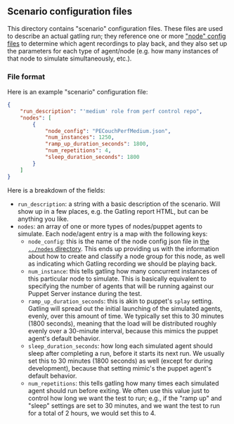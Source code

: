 ## Scenario configuration files

This directory contains "scenario" configuration files.  These files are used to
describe an actual gatling run; they reference one or more
["node" config files](../nodes) to determine which agent recordings to play
back, and they also set up the parameters for each type of agent/node (e.g. how
many instances of that node to simulate simultaneously, etc.).

### File format

Here is an example "scenario" configuration file:

```json
{
    "run_description": "'medium' role from perf control repo",
    "nodes": [
        {
            "node_config": "PECouchPerfMedium.json",
            "num_instances": 1250,
            "ramp_up_duration_seconds": 1800,
            "num_repetitions": 4,
            "sleep_duration_seconds": 1800
        }
    ]
}
```

Here is a breakdown of the fields:

* `run_description`: a string with a basic description of the scenario.  Will show up in a few places, e.g. the
  Gatling report HTML, but can be anything you like.
* `nodes`: an array of one or more types of nodes/puppet agents to simulate.  Each node/agent entry is a map with the
  following keys:
  * `node_config`: this is the name of the node config json file in [the `../nodes` directory](../nodes).  This ends up
   providing us with the information about how to create and classify a node group for this node, as well as indicating
   which Gatling recording we should be playing back.
  * `num_instance`: this tells gatling how many concurrent instances of this particular node to simulate.  This is basically
   equivalent to specifying the number of agents that will be running against our Puppet Server instance during the test.
  * `ramp_up_duration_seconds`: this is akin to puppet's `splay` setting.  Gatling will spread out the initial launching
   of the simulated agents, evenly, over this amount of time.  We typically set this to 30 minutes (1800 seconds), meaning
   that the load will be distributed roughly evenly over a 30-minute interval, because this mimics the puppet agent's
   default behavior.
  * `sleep_duration_seconds`: how long each simulated agent should sleep after completing a run, before it starts its
   next run.  We usually set this to 30 minutes (1800 seconds) as well (except for during development), because that
   setting mimic's the puppet agent's default behavior.
  * `num_repetitions`: this tells gatling how many times each simulated agent should run before exiting.  We often use
   this value just to control how long we want the test to run; e.g., if the "ramp up" and "sleep" settings are set to
   30 minutes, and we want the test to run for a total of 2 hours, we would set this to 4.
